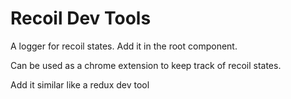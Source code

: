 # Recoil Dev Tools

<p>A logger for recoil states. Add it in the root component.</p>
<p>Can be used as a chrome extension to keep track of recoil states.</p>
<p>Add it similar like a redux dev tool</p>

